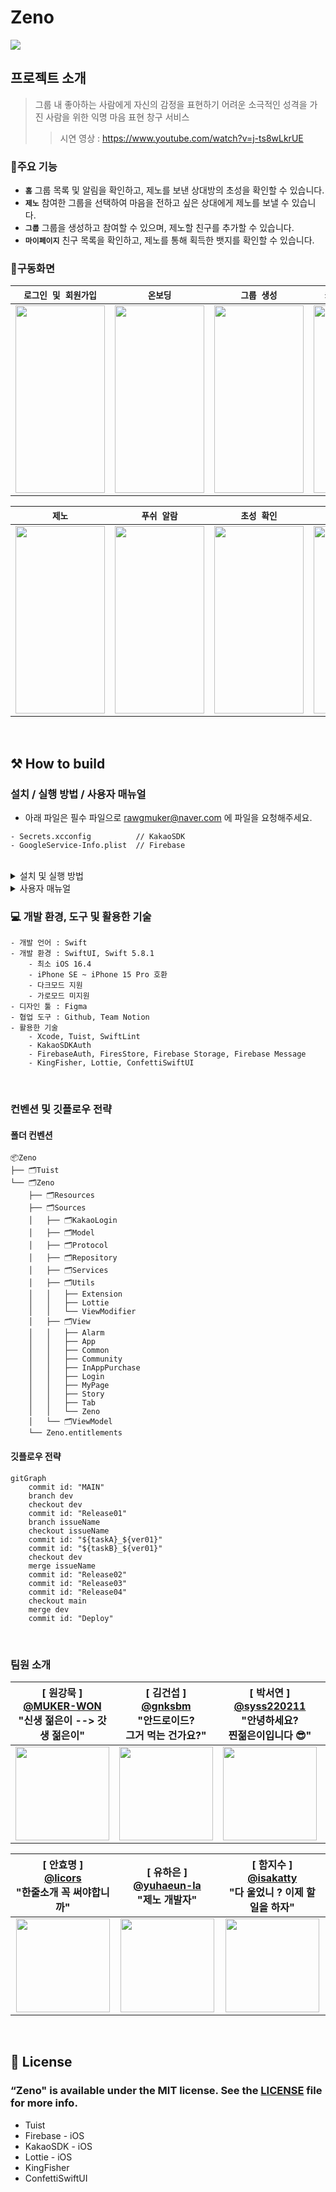 # Zeno
<img src="https://github.com/isakatty/TIL/assets/133845468/eed9f568-8320-4790-adf0-6c62021b7c1c">

## 프로젝트 소개
> 그룹 내 좋아하는 사람에게 자신의 감정을 표현하기 어려운 소극적인 성격을 가진 사람을 위한 익명 마음 표현 창구 서비스
> > 시연 영상 : https://www.youtube.com/watch?v=j-ts8wLkrUE

### 💫주요 기능
- **`홈`** 그룹 목록 및 알림을 확인하고, 제노를 보낸 상대방의 초성을 확인할 수 있습니다.
- **`제노`** 참여한 그룹을 선택하여 마음을 전하고 싶은 상대에게 제노를 보낼 수 있습니다.
- **`그룹`** 그룹을 생성하고 참여할 수 있으며, 제노할 친구를 추가할 수 있습니다.
- **`마이페이지`** 친구 목록을 확인하고, 제노를 통해 획득한 뱃지를 확인할 수 있습니다.

### 📱구동화면
|`로그인 및 회원가입`|`온보딩`|`그룹 생성`|`카카오톡 친구초대`|`그룹 검색`|
|-------|-------|-------|-------|-------|
|<img src="https://github.com/isakatty/TIL/assets/133845468/f650c352-fa68-458e-a24c-2203d9856eaa" width="143" height="300">|<img src="https://github.com/isakatty/TIL/assets/133845468/dfedbba1-78e2-481b-9b9d-8fa76aa8cc1a" width="143" height="300">|<img src="https://github.com/isakatty/TIL/assets/133845468/dcd1c2ce-8803-4968-b903-b320f22ed027" width="143" height="300">| <img src="https://github.com/isakatty/TIL/assets/133845468/f8e17f5d-242b-4100-a4d4-fcd12e02953b" width="143" height="300">|<img src="https://github.com/isakatty/TIL/assets/133845468/8b3e1680-d162-4d78-878f-9d98900f084b" width="143" height="300">|

|`제노`|`푸쉬 알람`|`초성 확인`|`인앱결제`|`마이페이지`|
|:----:|:----:|:-----:|:----:|:-----:|
|<img src="https://github.com/isakatty/TIL/assets/133845468/b46443a4-f34f-4f9a-a33a-8c452c6e88c3" width="143" height="300">|<img src="https://github.com/isakatty/TIL/assets/133845468/70101b9b-e8d3-4054-b6fe-9a49fa6c62bd" width="143" height="300">|<img src="https://github.com/isakatty/TIL/assets/133845468/a61380ff-7af8-468b-98f7-9b16b5cc6bb0" width="143" height="300">|<img src="https://github.com/isakatty/TIL/assets/133845468/ae1d7da9-5011-4d17-8c8e-cfe8b5c98de5" width="143" height="300">|<img src="https://github.com/isakatty/TIL/assets/133845468/1c213f86-12cc-40fe-ab57-1287fdd90c45" width="143" height="300">|

<br>



## ⚒️ How to build

### 설치 / 실행 방법 / 사용자 매뉴얼

* 아래 파일은 필수 파일으로 rawgmuker@naver.com 에 파일을 요청해주세요. 
```
- Secrets.xcconfig          // KakaoSDK
- GoogleService-Info.plist  // Firebase
```

<br>

<details>
<summary> 설치 및 실행 방법  </summary>
<div markdown="1">

    노션 링크 추후 공개

</div>
</details>

<details>
<summary> 사용자 매뉴얼  </summary>
<div markdown="1">

[ZENO_iOS_v1.0.pdf](https://github.com/APPSCHOOL3-iOS/final-zeno/files/13111810/ZENO_iOS_v1.0.pdf)

</div>
</details>



### 💻 개발 환경, 도구 및 활용한 기술
```
- 개발 언어 : Swift
- 개발 환경 : SwiftUI, Swift 5.8.1
    - 최소 iOS 16.4
    - iPhone SE ~ iPhone 15 Pro 호환
    - 다크모드 지원
    - 가로모드 미지원
- 디자인 툴 : Figma
- 협업 도구 : Github, Team Notion
- 활용한 기술
    - Xcode, Tuist, SwiftLint
    - KakaoSDKAuth
    - FirebaseAuth, FiresStore, Firebase Storage, Firebase Message
    - KingFisher, Lottie, ConfettiSwiftUI
```
<br>

### 컨벤션 및 깃플로우 전략
#### 폴더 컨벤션
```
📦Zeno
├── 🗂️Tuist
└── 🗂️Zeno
    ├── 🗂️Resources
    ├── 🗂️Sources
    │   ├── 🗂️KakaoLogin
    │   ├── 🗂️Model
    │   ├── 🗂️Protocol
    │   ├── 🗂️Repository
    │   ├── 🗂️Services
    │   ├── 🗂️Utils
    │   │   ├── Extension
    │   │   ├── Lottie
    │   │   └── ViewModifier
    │   ├── 🗂️View
    │   │   ├── Alarm
    │   │   ├── App
    │   │   ├── Common
    │   │   ├── Community
    │   │   ├── InAppPurchase
    │   │   ├── Login
    │   │   ├── MyPage
    │   │   ├── Story
    │   │   ├── Tab
    │   │   └── Zeno
    │   └── 🗂️ViewModel
    └── Zeno.entitlements
```


#### 깃플로우 전략
```mermaid
gitGraph
    commit id: "MAIN"
    branch dev
    checkout dev
    commit id: "Release01"
    branch issueName
    checkout issueName
    commit id: "${taskA}_${ver01}"
    commit id: "${taskB}_${ver01}"
    checkout dev
    merge issueName
    commit id: "Release02"
    commit id: "Release03"
    commit id: "Release04"
    checkout main
    merge dev
    commit id: "Deploy"
```

<br>

### 팀원 소개
<div align="center">

|[ 원강묵 ]<br/> [@MUKER-WON](https://github.com/MUKER-WON)<br/> "신생 젊은이 --> 갓생 젊은이" | [ 김건섭 ]<br/> [@gnksbm](https://github.com/gnksbm)<br/> "안드로이드?<br/> 그거 먹는 건가요?" | [ 박서연 ]<br/> [@syss220211](https://github.com/syss220211)<br/> "안녕하세요?<br/> 찐젊은이입니다 😎" | [ 신우진 ]<br/>[@swjtwin](https://github.com/swjtwin)<br/> "깡과 총이있어<br/> 강한 개발자 입니다."  |
| :----------------------------------------------------------: | :---------------------------------------------: | :------: | :-------------------------------------------------: |
|<img src = "https://github.com/isakatty/TIL/assets/133845468/dd5a38e0-2f11-4489-862d-2ddfe81d3666" width="150"> | <img src = "https://github.com/isakatty/TIL/assets/133845468/defeff23-b698-4144-809a-d00ebeade221" width="150"> | <img src = "https://github.com/isakatty/TIL/assets/133845468/09aa9369-9aed-4482-80cc-2892617c0ae1" width="150">  | <img src = "https://github.com/isakatty/TIL/assets/133845468/4cfd06c4-c5d8-459e-a450-983560dff988" width="150"> |


| [ 안효명 ]<br/>[@licors](https://github.com/licors)<br/> "한줄소개 꼭 써야합니까" |[ 유하은 ]<br/> [@yuhaeun-la](https://github.com/yuhaeun-la)<br/> "제노 개발자"  |  [ 함지수 ]<br/> [@isakatty](https://github.com/isakatty)<br/> "다 울었니 ? 이제 할 일을 하자" |
|:-----------------------------------------------------------: | :-----------------------------------------------------------: | :-----------------------------------------------------------: | 
|<img src = "https://github.com/isakatty/TIL/assets/133845468/11db57fa-60de-4235-8cf6-d552370cc770" width="150"> |<img src = "https://github.com/isakatty/TIL/assets/133845468/c69e30b9-be85-457c-a381-5129029fc878" width="150">  |<img src = "https://github.com/isakatty/TIL/assets/133845468/bb2f4bcd-df40-4ba4-96c4-bce8e2bcda76" width="150"> |

</div>
 

<br>

## 📄 License
### “Zeno" is available under the MIT license. See the [LICENSE](https://github.com/APPSCHOOL3-iOS/final-zeno/blob/main/LICENSE) file for more info.
- Tuist
- Firebase - iOS
- KakaoSDK - iOS
- Lottie - iOS
- KingFisher
- ConfettiSwiftUI

<br />
